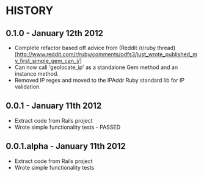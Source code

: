 HISTORY
=======
0.1.0 - January 12th 2012
--------------------------
* Complete refactor based off advice from (Reddit /r/ruby thread)[http://www.reddit.com/r/ruby/comments/odfs3/just_wrote_published_my_first_simple_gem_can_i/]
* Can now call 'geolocate_ip' as a standalone Gem method and an instance method.
* Removed IP regex and moved to the IPAddr Ruby standard lib for IP validation.

0.0.1 - January 11th 2012
--------------------------
* Extract code from Rails project
* Wrote simple functionality tests - PASSED

0.0.1.alpha - January 11th 2012
--------------------------
* Extract code from Rails project
* Wrote simple functionality tests
